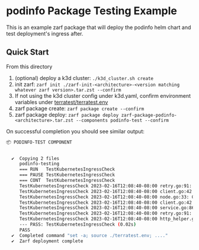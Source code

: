 # podinfo Package Testing Example

This is an example zarf package that will deploy the podinfo helm chart and test deployment's ingress after.

## Quick Start

From this directory
1. (optional) deploy a k3d cluster: `./k3d_cluster.sh create`
2. init zarf: `zarf init ./zarf-init-<architecture>-<version matching whatever zarf version>.tar.zst --confirm`
3. If not using the k3d cluster config under k3d.yaml, confirm environment variables under [terratest/terratest.env](terratest/terratest.env)
4. zarf package create: `zarf package create --confirm`
5. zarf package deploy: `zarf package deploy zarf-package-podinfo-<architecture>.tar.zst --components podinfo-test --confirm`

On successful completion you should see similar output:

```sh
📦 PODINFO-TEST COMPONENT                                                            
                                                                                       

  ✔  Copying 2 files                                                                                                                                             
     podinfo-testing                                                                                                                                             
     === RUN   TestKubernetesIngressCheck                                                                                                                        
     === PAUSE TestKubernetesIngressCheck                                                                                                                        
     === CONT  TestKubernetesIngressCheck                                                                                                                        
     TestKubernetesIngressCheck 2023-02-16T12:08:40-08:00 retry.go:91: Wait for service podinfo-testing to be provisioned.                                       
     TestKubernetesIngressCheck 2023-02-16T12:08:40-08:00 client.go:42: Configuring Kubernetes client using config file /Users/user/.kube/config with context    
     TestKubernetesIngressCheck 2023-02-16T12:08:40-08:00 node.go:33: Getting list of nodes from Kubernetes                                                      
     TestKubernetesIngressCheck 2023-02-16T12:08:40-08:00 client.go:42: Configuring Kubernetes client using config file /Users/user/.kube/config with context    
     TestKubernetesIngressCheck 2023-02-16T12:08:40-08:00 service.go:86: Service is now available                                                                
     TestKubernetesIngressCheck 2023-02-16T12:08:40-08:00 retry.go:91: HTTP GET to URL http://localhost:8080                                                     
     TestKubernetesIngressCheck 2023-02-16T12:08:40-08:00 http_helper.go:59: Making an HTTP GET call to URL http://localhost:8080                                
     --- PASS: TestKubernetesIngressCheck (0.02s)                                                                                                                
     PASS                                                                                                                                                        
  ✔  Completed command "set -a; source ./terratest.env; ...."                                                                            
  ✔  Zarf deployment complete
```
